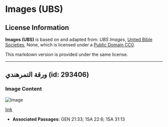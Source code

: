 # Images (UBS)

## License Information

**Images (UBS)** is based on and adapted from: _UBS Images_, [United Bible Societies](https://unitedbiblesocieties.org/), None, which is licensed under a [Public Domain CC0](https://creativecommons.org/public-domain/cc0/).

This markdown version is provided under the same license.



--------------------------------

## ورقة التمرهندي (id: 293406)

### Image Content

![Image](https://cdn.aquifer.bible/aquifer-content/resources/Media/WEB-0856_tamarisk_leaf.jpg)

[link](https://cdn.aquifer.bible/aquifer-content/resources/Media/WEB-0856_tamarisk_leaf.jpg)

* **Associated Passages:** GEN 21:33; 1SA 22:6; 1SA 31:13

